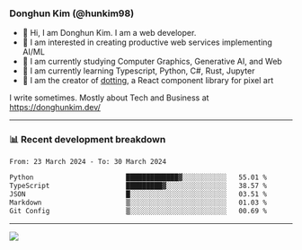 ### Donghun Kim (@hunkim98)

- 👋 Hi, I am Donghun Kim. I am a web developer. 
- 🤔 I am interested in creating productive web services implementing AI/ML
- 🔭 I am currently studying Computer Graphics, Generative AI, and Web 
- 🌱 I am currently learning Typescript, Python, C#, Rust, Jupyter
- 🎨 I am the creator of [dotting](https://github.com/hunkim98/dotting), a React component library for pixel art

I write sometimes. Mostly about Tech and Business at https://donghunkim.dev/

---
### 📊 Recent development breakdown
<!--START_SECTION:waka-->

```txt
From: 23 March 2024 - To: 30 March 2024

Python                       █████████████▓░░░░░░░░░░░   55.01 %
TypeScript                   █████████▓░░░░░░░░░░░░░░░   38.57 %
JSON                         █░░░░░░░░░░░░░░░░░░░░░░░░   03.51 %
Markdown                     ▒░░░░░░░░░░░░░░░░░░░░░░░░   01.03 %
Git Config                   ▒░░░░░░░░░░░░░░░░░░░░░░░░   00.69 %
```

<!--END_SECTION:waka-->
---

<!-- <div align='center'> -->
  <img align="center" src="https://github-readme-stats.vercel.app/api?username=hunkim98&theme=dark&show_icons=true"/>
<!-- </div> -->
<!--
**hunkim98/hunkim98** is a ✨ _special_ ✨ repository because its `README.md` (this file) appears on your GitHub profile.

Here are some ideas to get you started:

- 🔭 I’m currently working on ...
- 🌱 I’m currently learning ...
- 👯 I’m looking to collaborate on ...
- 🤔 I’m looking for help with ...
- 💬 Ask me about ...
- 📫 How to reach me: ...
- 😄 Pronouns: ...
- ⚡ Fun fact: ...
-->
